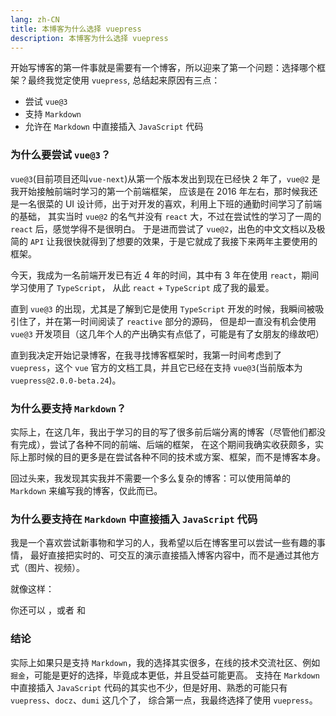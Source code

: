 ```yaml
---
lang: zh-CN
title: 本博客为什么选择 vuepress
description: 本博客为什么选择 vuepress
---
```


开始写博客的第一件事就是需要有一个博客，所以迎来了第一个问题：选择哪个框架？最终我觉定使用 `vuepress`, 总结起来原因有三点：

- 尝试 `vue@3`
- 支持 `Markdown`
- 允许在 `Markdown` 中直接插入 `JavaScript` 代码

<!-- more -->

### 为什么要尝试 `vue@3`？

`vue@3`(目前项目还叫`vue-next`)从第一个版本发出到现在已经快 2 年了，`vue@2` 是我开始接触前端时学习的第一个前端框架，
应该是在 2016 年左右，那时候我还是一名很菜的 UI 设计师，出于对开发的喜欢，利用上下班的通勤时间学习了前端的基础，
其实当时 `vue@2` 的名气并没有 `react` 大，不过在尝试性的学习了一周的 `react` 后，感觉学得不是很明白。
于是进而尝试了 `vue@2`，出色的中文文档以及极简的 `API` 让我很快就得到了想要的效果，于是它就成了我接下来两年主要使用的框架。

今天，我成为一名前端开发已有近 4 年的时间，其中有 3 年在使用 `react`，期间学习使用了 `TypeScript`，
从此 `react` + `TypeScript` 成了我的最爱。

直到 `vue@3` 的出现，尤其是了解到它是使用 `TypeScript` 开发的时候，我瞬间被吸引住了，并在第一时间阅读了 `reactive` 部分的源码，
但是却一直没有机会使用 `vue@3` 开发项目（这几年个人的产出确实有点低了，可能是有了女朋友的缘故吧）

直到我决定开始记录博客，在我寻找博客框架时，我第一时间考虑到了 `vuepress`，这个 `vue` 官方的文档工具，并且它已经在支持 `vue@3`(当前版本为 `vuepress@2.0.0-beta.24`)。

### 为什么要支持 `Markdown`？

实际上，在这几年，我出于学习的目的写了很多前后端分离的博客（尽管他们都没有完成），尝试了各种不同的前端、后端的框架，
在这个期间我确实收获颇多，实际上那时候的目的更多是在尝试各种不同的技术或方案、框架，而不是博客本身。

回过头来，我发现其实我并不需要一个多么复杂的博客：可以使用简单的 `Markdown` 来编写我的博客，仅此而已。

### 为什么要支持在 `Markdown` 中直接插入 `JavaScript` 代码

我是一个喜欢尝试新事物和学习的人，我希望以后在博客里可以尝试一些有趣的事情，
最好直接把实时的、可交互的演示直接插入博客内容中，而不是通过其他方式（图片、视频）。

就像这样：

<drawing />

你还可以 <stop-play-history/>，或者 <start-play-history/> 和 <clear-canvas/>

### 结论

实际上如果只是支持 `Markdown`，我的选择其实很多，在线的技术交流社区、例如 `掘金`，可能是更好的选择，毕竟成本更低，并且受益可能更高。
支持在 `Markdown` 中直接插入 `JavaScript` 代码的其实也不少，但是好用、熟悉的可能只有 `vuepress`、`docz`、`dumi` 这几个了，
综合第一点，我最终选择了使用 `vuepress`。
